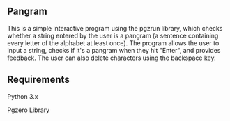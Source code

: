 ## Pangram 

This is a simple interactive program using the pgzrun library, which checks whether a string entered by the user is a pangram (a sentence containing every letter of the alphabet at least once). The program allows the user to input a string, checks if it's a pangram when they hit "Enter", and provides feedback. The user can also delete characters using the backspace key.

## Requirements

Python 3.x

Pgzero Library
